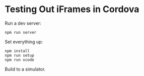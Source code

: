 # Testing Out iFrames in Cordova


Run a dev server:
```
npm run server
````

Set everything up:
```
npm install
npm run setup
npm run xcode
```

Build to a simulator.
